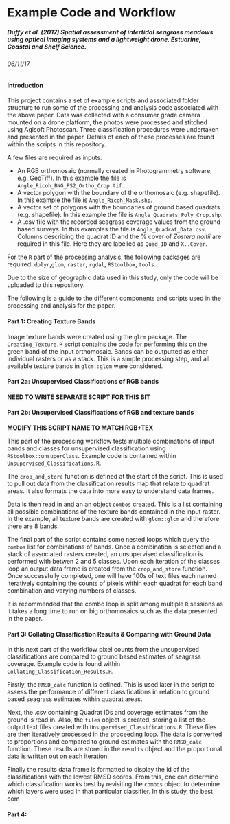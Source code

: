 # Example Code and Workflow

##### Duffy et al. (2017) Spatial assessment of intertidal seagrass meadows using optical imaging systems and a lightweight drone. *Estuarine, Coastal and Shelf Science.*

###### 06/11/17

#### Introduction

This project contains a set of example scripts and associated folder structure to run some of the processing and analysis code associated with the above paper. Data was collected with a consumer grade camera mounted on a drone platform, the photos were processed and stitched using Agisoft Photoscan. Three classification procedures were undertaken and presented in the paper. Details of each of these processes are found within the scripts in this repository.

A few files are required as inputs:

* An RGB orthomosaic (normally created in Photogrammetry software, e.g. GeoTiff). In this example the file is `Angle_Ricoh_BNG_PS2_Ortho_Crop.tif`.
* A vector polygon with the boundary of the orthomosaic (e.g. shapefile). In this example the file is `Angle_Ricoh_Mask.shp`.
* A vector set of polygons with the boundaries of ground based quadrats (e.g. shapefile). In this example the file is `Angle_Quadrats_Poly_Crop.shp`.
* A .csv file with the recorded seagrass coverage values from the ground based surveys. In this examples the file is `Angle_Quadrat_Data.csv`. Columns describing the quadrat ID and the % cover of *Zostera noltii* are required in this file. Here they are labelled as `Quad_ID` and `X..Cover`.

For the `R` part of the processing analysis, the following packages are required: `dplyr`,`glcm`, `raster`, `rgdal`, `RStoolbox`, `tools`.

Due to the size of geographic data used in this study, only the code will be uploaded to this repository.

The following is a guide to the different components and scripts used in the processing and analysis for the paper.

#### Part 1: Creating Texture Bands

Image texture bands were created using the `glcm` package. The `Creating_Texture.R` script contains the code for performing this on the green band of the input orthomosaic. Bands can be outputted as either individual rasters or as a stack. This is a simple processing step, and all available texture bands in `glcm::glcm` were considered.

#### Part 2a: Unsupervised Classifications of RGB bands

**NEED TO WRITE SEPARATE SCRIPT FOR THIS BIT**

#### Part 2b: Unsupervised Classifications of RGB and texture bands

**MODIFY THIS SCRIPT NAME TO MATCH RGB+TEX**

This part of the processing workflow tests multiple combinations of input bands and classes for unsupervised classification using `RStoolbox::unsuperClass`. Example code is contained within `Unsupervised_Classifications.R`.

The `crop_and_store` function is defined at the start of the script. This is used to pull out data from the classification results map that relate to quadrat areas. It also formats the data into more easy to understand data frames.

Data is then read in and an an object `combos` created. This is a list containing all possible combinations of the texture bands contained in the input raster. In the example, all texture bands are created with `glcm::glcm` and therefore there are 8 bands.

The final part of the script contains some nested loops which query the `combos` list for combinations of bands. Once a combination is selected and a stack of associated rasters created, an unsupervised classification is performed with betwen 2 and 5 classes. Upon each iteration of the classes loop an output data frame is created from the `crop_and_store` function. Once successfully completed, one will have 100s of text files each named iteratively containing the counts of pixels within each quadrat for each band combination and varying numbers of classes.

It is recommended that the combo loop is split among multiple `R` sessions as it takes a long time to run on big orthomosaics such as the data presented in the paper.

#### Part 3: Collating Classification Results & Comparing with Ground Data

In this next part of the workflow pixel counts from the unsupervised classifications are compared to ground based estimates of seagrass coverage. Example code is found within `Collating_Classification_Results.R`.

Firstly, the `RMSD_calc` function is defined. This is used later in the script to assess the performance of different classifications in relation to ground based seagrass estimates within quadrat areas.

Next, the .csv containing Quadrat IDs and coverage estimates from the ground is read in. Also, the `files` object is created, storing a list of the output text files created with `Unsupervised_Classifications.R`. These files are then iteratively processed in the proceeding loop. The data is converted to proportions and compared to ground estimates with the `RMSD_calc` function. These results are stored in the `results` object and the proportional data is written out on each iteration.

Finally the results data frame is formatted to display the id of the classifications with the lowest RMSD scores. From this, one can determine which classification works best by revisiting the `combos` object to determine which layers were used in that particular classifier. In this study, the best com

#### Part 4:
